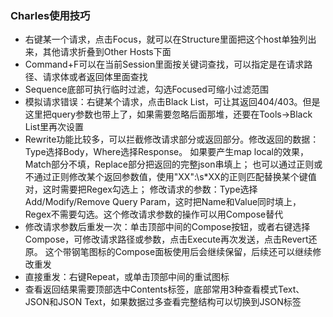 ### Charles使用技巧
- 右键某一个请求，点击Focus，就可以在Structure里面把这个host单独列出来，其他请求折叠到Other Hosts下面
- Command+F可以在当前Session里面按关键词查找，可以指定是在请求路径、请求体或者返回体里面查找
- Sequence底部可执行临时过滤，勾选Focused可缩小过滤范围
- 模拟请求错误：右键某个请求，点击Black List，可让其返回404/403。但是这里把query参数也带上了，如果需要忽略后面那堆，还要在Tools->Black List里再次设置
- Rewrite功能比较多，可以拦截修改请求部分或返回部分。修改返回的数据：Type选择Body，Where选择Response。
  如果要产生map local的效果，Match部分不填，Replace部分把返回的完整json串填上；
  也可以通过正则或不通过正则修改某个返回参数值，使用"XX":\s*XX的正则匹配替换某个键值对，这时需要把Regex勾选上；
  修改请求的参数：Type选择Add/Modify/Remove Query Param，这时把Name和Value同时填上，Regex不需要勾选。这个修改请求参数的操作可以用Compose替代
- 修改请求参数后重发一次：单击顶部中间的Compose按钮，或者右键选择Compose，可修改请求路径或参数，点击Execute再次发送，点击Revert还原。
  这个带钢笔图标的Compose面板使用后会继续保留，后续还可以继续修改重发
- 直接重发：右键Repeat，或单击顶部中间的重试图标
- 查看返回结果需要顶部选中Contents标签，底部常用3种查看模式Text、JSON和JSON Text，如果数据过多查看完整结构可以切换到JSON标签
